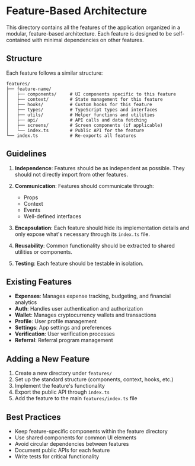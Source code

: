 # Feature-Based Architecture

This directory contains all the features of the application organized in a modular, feature-based architecture. Each feature is designed to be self-contained with minimal dependencies on other features.

## Structure

Each feature follows a similar structure:

```
features/
├── feature-name/
│   ├── components/     # UI components specific to this feature
│   ├── context/        # State management for this feature
│   ├── hooks/          # Custom hooks for this feature
│   ├── types/          # TypeScript types and interfaces
│   ├── utils/          # Helper functions and utilities
│   ├── api/            # API calls and data fetching
│   ├── screens/        # Screen components (if applicable)
│   └── index.ts        # Public API for the feature
└── index.ts            # Re-exports all features
```

## Guidelines

1. **Independence**: Features should be as independent as possible. They should not directly import from other features.

2. **Communication**: Features should communicate through:

   - Props
   - Context
   - Events
   - Well-defined interfaces

3. **Encapsulation**: Each feature should hide its implementation details and only expose what's necessary through its `index.ts` file.

4. **Reusability**: Common functionality should be extracted to shared utilities or components.

5. **Testing**: Each feature should be testable in isolation.

## Existing Features

- **Expenses**: Manages expense tracking, budgeting, and financial analytics
- **Auth**: Handles user authentication and authorization
- **Wallet**: Manages cryptocurrency wallets and transactions
- **Profile**: User profile management
- **Settings**: App settings and preferences
- **Verification**: User verification processes
- **Referral**: Referral program management

## Adding a New Feature

1. Create a new directory under `features/`
2. Set up the standard structure (components, context, hooks, etc.)
3. Implement the feature's functionality
4. Export the public API through `index.ts`
5. Add the feature to the main `features/index.ts` file

## Best Practices

- Keep feature-specific components within the feature directory
- Use shared components for common UI elements
- Avoid circular dependencies between features
- Document public APIs for each feature
- Write tests for critical functionality
